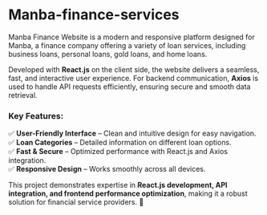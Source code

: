 # Manba-finance-services

Manba Finance Website is a modern and responsive platform designed for Manba, a finance company offering a variety of loan services, including business loans, personal loans, gold loans, and home loans.  

Developed with **React.js** on the client side, the website delivers a seamless, fast, and interactive user experience. For backend communication, **Axios** is used to handle API requests efficiently, ensuring secure and smooth data retrieval.  

### **Key Features:**  
✅ **User-Friendly Interface** – Clean and intuitive design for easy navigation.  
✅ **Loan Categories** – Detailed information on different loan options.  
✅ **Fast & Secure** – Optimized performance with React.js and Axios integration.  
✅ **Responsive Design** – Works smoothly across all devices.  

This project demonstrates expertise in **React.js development, API integration, and frontend performance optimization**, making it a robust solution for financial service providers. 🚀
